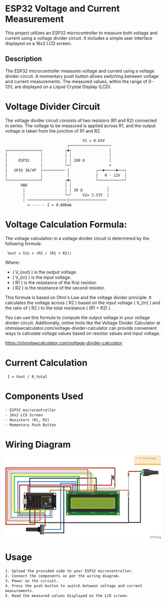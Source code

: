 # ESP32 Voltage and Current Measurement 

This project utilizes an ESP32 microcontroller to measure both voltage and current using a voltage divider circuit. It includes a simple user interface displayed on a 16x2 LCD screen.

## Description 
The ESP32 microcontroller measures voltage and current using a voltage divider circuit. A momentary push button allows switching between voltage and current measurements. The measured values, within the range of 0 - 12V, are displayed on a Liquid Crystal Display (LCD).


# Voltage Divider Circuit 
The voltage divider circuit consists of two resistors (R1 and R2) connected in series. The voltage to be measured is applied across R1, and the output voltage is taken from the junction of R1 and R2.  


                                       V1 = 8.63V
                                ┌───────────────────  
    ┌───────────────┐          ┌▼┐                 │  
    │               │          │ │                 │  
    │     ESP32     │          │ │ 100 Ω           │
    │               │          └─┘                 +          
    │   GPIO 36/VP  │────────── │            ┌──▼─────▼───┐
    │               │           │            │   0 - 12V  │
    └───────────────┘          ┌▼┐           └────────────┘
           GND                 │ │                _
            │                  │ │ 39 Ω           │
            │                  └─┘     V2= 3.37V  │
            │ ──────────────────│─────────────────
              <------- I ≈ 0.086mA  
# Voltage Calculation Formula:

The voltage calculation in a voltage divider circuit is determined by the following formula:

     Vout = Vin × (R2 / (R1 + R2))

Where:
- \( V_{out} \) is the output voltage.
- \( V_{in} \) is the input voltage.
- \( R1 \) is the resistance of the first resistor.
- \( R2 \) is the resistance of the second resistor.

This formula is based on Ohm's Law and the voltage divider principle. It calculates the voltage across \( R2 \) based on the input voltage \( V_{in} \) and the ratio of \( R2 \) to the total resistance \( (R1 + R2) \).

You can use this formula to compute the output voltage in your voltage divider circuit. Additionally, online tools like the Voltage Divider Calculator at ohmslawcalculator.com/voltage-divider-calculator can provide convenient ways to calculate voltage values based on resistor values and input voltage.

https://ohmslawcalculator.com/voltage-divider-calculator  
     
     
# Current Calculation
     I = Vout / R_total
# Components Used
    - ESP32 microcontroller
    - 16x2 LCD Screen
    - Resistors (R1, R2)
    - Momentary Push Button

# Wiring Diagram
![Alt text](https://github.com/messiderata/ESP32-Voltmeter-Ammeter-with-LCD-Display/blob/main/Wire%20diagram.png)
# Usage
    1. Upload the provided code to your ESP32 microcontroller.
    2. Connect the components as per the wiring diagram.
    3. Power on the circuit.
    4. Press the push button to switch between voltage and current measurements.
    5. Read the measured values displayed on the LCD screen.
